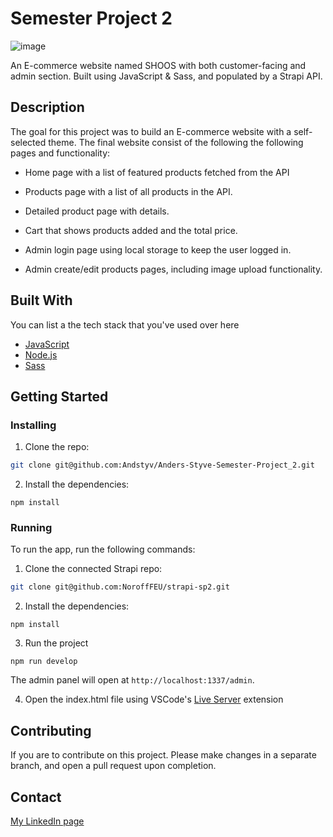 # Semester Project 2

![image](https://user-images.githubusercontent.com/52622303/164316813-4b12d99f-aeb7-4069-85cf-e72b3a50ac99.png)

An E-commerce website named SHOOS with both customer-facing and admin section. Built using JavaScript & Sass, and populated by a Strapi API.

## Description

The goal for this project was to build an E-commerce website with a self-selected theme. The final website consist of the following the following pages and functionality:

- Home page with a list of featured products fetched from the API
- Products page with a list of all products in the API.
- Detailed product page with details.
- Cart that shows products added and the total price.

- Admin login page using local storage to keep the user logged in.
- Admin create/edit products pages, including image upload functionality.

## Built With

You can list a the tech stack that you've used over here

- [JavaScript](#)
- [Node.js](https://nodejs.org/en/)
- [Sass](https://sass-lang.com/)

## Getting Started

### Installing

1. Clone the repo:

```bash
git clone git@github.com:Andstyv/Anders-Styve-Semester-Project_2.git
```

2. Install the dependencies:

```
npm install
```

### Running

To run the app, run the following commands:

1. Clone the connected Strapi repo:

```bash
git clone git@github.com:NoroffFEU/strapi-sp2.git
```

2. Install the dependencies:

```
npm install
```

3. Run the project

```
npm run develop
```

The admin panel will open at `http://localhost:1337/admin`.

4. Open the index.html file using VSCode's [Live Server](https://marketplace.visualstudio.com/items?itemName=ritwickdey.LiveServer) extension

## Contributing

If you are to contribute on this project. Please make changes in a separate branch, and open a pull request upon completion.

## Contact

[My LinkedIn page](https://www.linkedin.com/in/anders-styve-b2378314b/)
